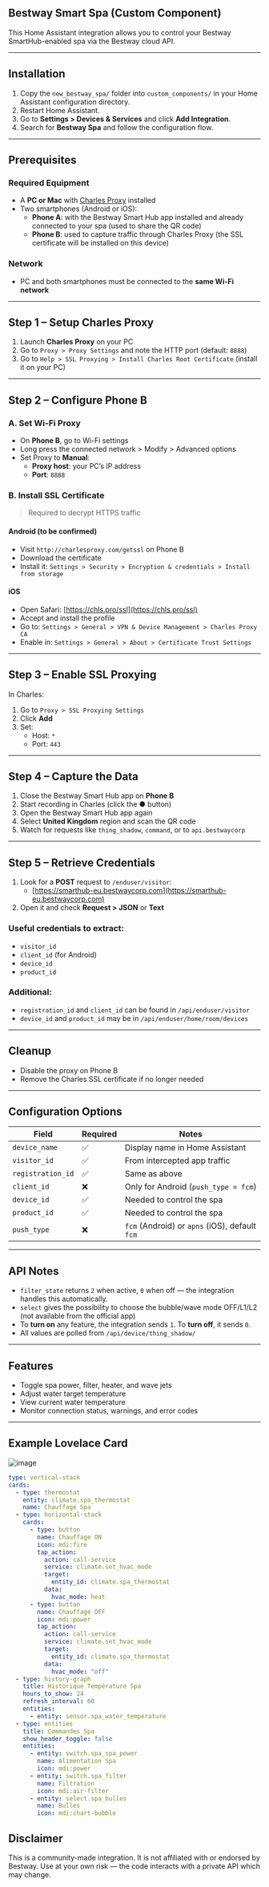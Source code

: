 ## Bestway Smart Spa (Custom Component)

This Home Assistant integration allows you to control your Bestway SmartHub-enabled spa via the Bestway cloud API.

---

## Installation

1. Copy the `new_bestway_spa/` folder into `custom_components/` in your Home Assistant configuration directory.
2. Restart Home Assistant.
3. Go to **Settings > Devices & Services** and click **Add Integration**.
4. Search for **Bestway Spa** and follow the configuration flow.

---

## Prerequisites

### Required Equipment
- A **PC or Mac** with [Charles Proxy](https://www.charlesproxy.com/download/) installed
- Two smartphones (Android or iOS):
  - **Phone A**: with the Bestway Smart Hub app installed and already connected to your spa (used to share the QR code)
  - **Phone B**: used to capture traffic through Charles Proxy (the SSL certificate will be installed on this device)

### Network
- PC and both smartphones must be connected to the **same Wi-Fi network**

---

## Step 1 – Setup Charles Proxy

1. Launch **Charles Proxy** on your PC
2. Go to `Proxy > Proxy Settings` and note the HTTP port (default: `8888`)
3. Go to `Help > SSL Proxying > Install Charles Root Certificate` (install it on your PC)

---

## Step 2 – Configure Phone B

### A. Set Wi-Fi Proxy
- On **Phone B**, go to Wi-Fi settings
- Long press the connected network > Modify > Advanced options
- Set Proxy to **Manual**:
  - **Proxy host**: your PC’s IP address
  - **Port**: `8888`

### B. Install SSL Certificate
> Required to decrypt HTTPS traffic

#### Android (to be confirmed)
- Visit `http://charlesproxy.com/getssl` on Phone B
- Download the certificate
- Install it: `Settings > Security > Encryption & credentials > Install from storage`

#### iOS
- Open Safari: [https://chls.pro/ssl](https://chls.pro/ssl)
- Accept and install the profile
- Go to: `Settings > General > VPN & Device Management > Charles Proxy CA`
- Enable in: `Settings > General > About > Certificate Trust Settings`

---

## Step 3 – Enable SSL Proxying

In Charles:
1. Go to `Proxy > SSL Proxying Settings`
2. Click **Add**
3. Set:
   - Host: `*`
   - Port: `443`

---

## Step 4 – Capture the Data

1. Close the Bestway Smart Hub app on **Phone B**
2. Start recording in Charles (click the **●** button)
3. Open the Bestway Smart Hub app again
4. Select **United Kingdom** region and scan the QR code
5. Watch for requests like `thing_shadow`, `command`, or to `api.bestwaycorp`

---

## Step 5 – Retrieve Credentials

1. Look for a **POST** request to `/enduser/visitor`:
   - [https://smarthub-eu.bestwaycorp.com](https://smarthub-eu.bestwaycorp.com)
2. Open it and check **Request > JSON** or **Text**

### Useful credentials to extract:
- `visitor_id`
- `client_id` (for Android)
- `device_id`
- `product_id`

### Additional:
- `registration_id` and `client_id` can be found in `/api/enduser/visitor`
- `device_id` and `product_id` may be in `/api/enduser/home/room/devices`

---

## Cleanup

- Disable the proxy on Phone B
- Remove the Charles SSL certificate if no longer needed



---

## Configuration Options

| Field            | Required | Notes                                      |
|------------------|----------|--------------------------------------------|
| `device_name`    | ✅       | Display name in Home Assistant             |
| `visitor_id`     | ✅       | From intercepted app traffic               |
| `registration_id`| ✅       | Same as above                              |
| `client_id`      | ❌       | Only for Android (`push_type = fcm`)       |
| `device_id`      | ✅       | Needed to control the spa                  |
| `product_id`     | ✅       | Needed to control the spa                  |
| `push_type`      | ❌       | `fcm` (Android) or `apns` (iOS), default `fcm` |

---

## API Notes

- `filter_state` returns `2` when active, `0` when off — the integration handles this automatically.
- `select` gives the possibility to choose  the bubble/wave mode OFF/L1/L2 (not available from the official app)
- To **turn on** any feature, the integration sends `1`. To **turn off**, it sends `0`.
- All values are polled from `/api/device/thing_shadow/`

---

## Features

- Toggle spa power, filter, heater, and wave jets
- Adjust water target temperature
- View current water temperature
- Monitor connection status, warnings, and error codes

---

## Example Lovelace Card
![image](https://github.com/user-attachments/assets/e551d76e-e72a-432e-aec0-8da2fa5e751a)

```yaml
type: vertical-stack
cards:
  - type: thermostat
    entity: climate.spa_thermostat
    name: Chauffage Spa
  - type: horizontal-stack
    cards:
      - type: button
        name: Chauffage ON
        icon: mdi:fire
        tap_action:
          action: call-service
          service: climate.set_hvac_mode
          target:
            entity_id: climate.spa_thermostat
          data:
            hvac_mode: heat
      - type: button
        name: Chauffage OFF
        icon: mdi:power
        tap_action:
          action: call-service
          service: climate.set_hvac_mode
          target:
            entity_id: climate.spa_thermostat
          data:
            hvac_mode: "off"
  - type: history-graph
    title: Historique Température Spa
    hours_to_show: 24
    refresh_interval: 60
    entities:
      - entity: sensor.spa_water_temperature
  - type: entities
    title: Commandes Spa
    show_header_toggle: false
    entities:
      - entity: switch.spa_spa_power
        name: Alimentation Spa
        icon: mdi:power
      - entity: switch.spa_filter
        name: Filtration
        icon: mdi:air-filter
      - entity: select.spa_bulles
        name: Bulles
        icon: mdi:chart-bubble

```

## Disclaimer
This is a community-made integration. It is not affiliated with or endorsed by Bestway.
Use at your own risk — the code interacts with a private API which may change.
